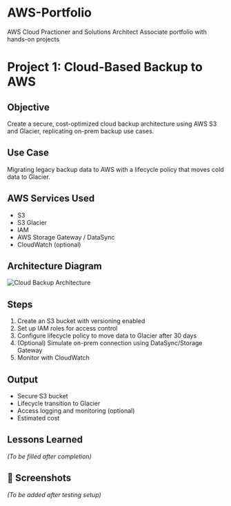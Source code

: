 # AWS-Portfolio
AWS Cloud Practioner and Solutions Architect Associate portfolio with hands-on projects
# Project 1: Cloud-Based Backup to AWS

##  Objective
Create a secure, cost-optimized cloud backup architecture using AWS S3 and Glacier, replicating on-prem backup use cases.

##  Use Case
Migrating legacy backup data to AWS with a lifecycle policy that moves cold data to Glacier.

##  AWS Services Used
- S3
- S3 Glacier
- IAM
- AWS Storage Gateway / DataSync
- CloudWatch (optional)

##  Architecture Diagram
![Cloud Backup Architecture](./architecture.png)

##  Steps
1. Create an S3 bucket with versioning enabled
2. Set up IAM roles for access control
3. Configure lifecycle policy to move data to Glacier after 30 days
4. (Optional) Simulate on-prem connection using DataSync/Storage Gateway
5. Monitor with CloudWatch

##  Output
- Secure S3 bucket
- Lifecycle transition to Glacier
- Access logging and monitoring (optional)
- Estimated cost

##  Lessons Learned
_(To be filled after completion)_

## 📸 Screenshots
_(To be added after testing setup)_

